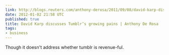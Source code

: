 ```yaml
---
link: http://blogs.reuters.com/anthony-derosa/2011/09/08/david-karp-discusses-tumblrs-growing-pains/
date: 2012-01-02 21:58 UTC
published: true
title: David Karp discusses Tumblr’s growing pains | Anthony De Rosa
tags:
- business
---
```


Though it doesn't address whether tumblr is revenue-ful.

